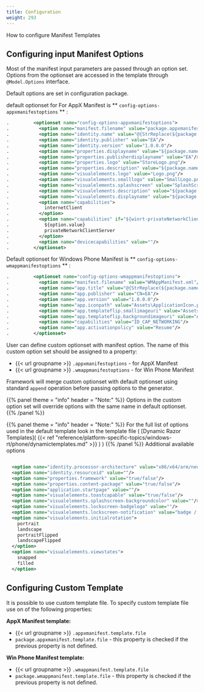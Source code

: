 ```yaml
---
title: Configuration
weight: 293
---
```


How to configure Manifest Templates

<a name="ConfiguringInputManifestOptions"></a>
## Configuring input Manifest Options ##

Most of the manifest input parameters are passed through an option set.
Options from the optionset are accessed in the template through `@Model.Options`  interface.

Default options are set in configuration package.

default optionset for For AppX Manifest is ** `config-options-appxmanifestoptions` ** :


```xml
.         <optionset name="config-options-appxmanifestoptions">
.           <option name="manifest.filename" value="package.appxmanifest"/>
.           <option name="identity.name" value="@{StrReplace(${package.name}, '_', '')}"/>
.           <option name="identity.publisher" value="EA"/>
.           <option name="identity.version" value="1.0.0.0"/>
.           <option name="properties.displayname" value="${package.name}"/>
.           <option name="properties.publisherdisplayname" value="EA"/>
.           <option name="properties.logo" value="StoreLogo.png"/>
.           <option name="properties.description" value="${package.name}"/>
.           <option name="visualelements.logo" value="Logo.png"/>
.           <option name="visualelements.smalllogo" value="SmallLogo.png"/>
.           <option name="visualelements.splashscreen" value="SplashScreen.png"/>
.           <option name="visualelements.description" value="${package.name}"/>
.           <option name="visualelements.displayname" value="${package.name}"/>
.           <option name="capabilities">
.             internetClient
.           </option>
.           <option name="capabilities" if="${winrt-privateNetworkClientServer-capability??false}">
.             ${option.value}
.             privateNetworkClientServer
.           </option>
.           <option name="devicecapabilities" value=""/>
.         </optionset>
```
Default optionset for Windows Phone Manifest is ** `config-options-wmappmanifestoptions` ** :


```xml
.         <optionset name="config-options-wmappmanifestoptions">
.           <option name="manifest.filename" value="WMAppManifest.xml"/>
.           <option name="app.title" value="@{StrReplace(${package.name}, '_', '')}"/>
.           <option name="app.publisher" value="CN=EA"/>
.           <option name="app.version" value="1.0.0.0"/>
.           <option name="app.iconpath" value="Assets\ApplicationIcon.png"/>
.           <option name="app.templateflip.smallimageuri" value="Assets\Tiles\FlipCycleTileSmall.png"/>
.           <option name="app.templateflip.backgroundimageuri" value="Assets\Tiles\FlipCycleTileMedium.png"/>
.           <option name="capabilities" value="ID_CAP_NETWORKING"/>
.           <option name="app.activationpolicy" value="Resume"/>
.         </optionset>
```
User can define custom optionset with manifest option. The name of this custom option set should be assigned to a property:

 - {{< url groupname >}} `.appxmanifestoptions` - for AppX Manifest
 - {{< url groupname >}} `.wmappmanifestoptions` - for Win Phone Manifest

Framework will merge custom optionset with default optionset using standard  `append` operation
before passing options to the generator.


{{% panel theme = "info" header = "Note:" %}}
Options in the custom option set will override options with the same name in default optionset.
{{% /panel %}}

{{% panel theme = "info" header = "Note:" %}}
For the full list of options used in the default template look in the template file ( [Dynamic Razor Templates]( {{< ref "reference/platform-specific-topics/windows-rt/phone/dynamictemplates.md" >}} ) )
{{% /panel %}}
Additional available options


```xml

  <option name="identity.processor-architecture" value="x86/x64/arm/neutral"/>
  <option name="identity.resourceid" value=""/>
  <option name="properties.framework" value="true/false"/>
  <option name="properties.content-package" value="true/false"/>
  <option name="application.startpage" value=""/>
  <option name="visualelements.toastcapable" value="true/false"/>
  <option name="visualelements.splashscreen-backgroundcolor" value=""/>
  <option name="visualelements.lockscreen-badgelogo" value=""/>
  <option name="visualelements.lockscreen-notification" value="badge / badgeAndTileText"/>
  <option name="visualelements.initialrotation">
    portrait
    landscape
    portraitFlipped
    landscapeFlipped
  </option>
  <option name="visualelements.viewstates">
    snapped
    filled
  </option>

```
<a name="ConfiguringCustomTemplate"></a>
## Configuring Custom Template ##

It is possible to use custom template file. To specify custom template file use on of the following properties:

 **AppX Manifest template:** 

 - {{< url groupname >}} `.appxmanifest.template.file`
 - `package.appxmanifest.template.file` - this property is checked if the previous property is not defined.

 **Win Phone Manifest template:** 

 - {{< url groupname >}} `.wmappmanifest.template.file`
 - `package.wmappmanifest.template.file` - this property is checked if the previous property is not defined.

